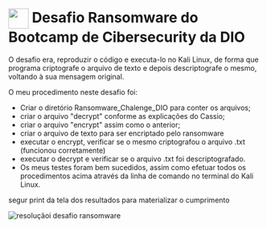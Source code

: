 <h1>
    <a href="https://www.dio.me/">
     <img align="center" width="40px" src="https://hermes.digitalinnovation.one/assets/diome/logo-minimized.png"></a>
    <span> Desafio Ransomware do Bootcamp de Cibersecurity da DIO</span>
</h1>

O desafio era, reproduzir o código e executa-lo no Kali Linux, 
de forma que programa criptografe o arquivo de texto e depois descriptografe o mesmo, 
voltando à sua mensagem original.

O meu procedimento neste desafio foi:
- Criar o diretório Ransomware_Chalenge_DIO para conter os arquivos;
- criar o arquivo "decrypt" conforme as explicações do Cassio;
- criar o arquivo "encrypt" assim como o anterior;
- criar o arquivo de texto para ser encriptado pelo ransomware
- executar o encrypt, verificar se o mesmo criptografou o arquivo .txt (funcionou corretamente)
- executar o decrypt e verificar se o arquivo .txt foi descriptografado.
- Os meus testes foram bem sucedidos, assim como efetuar todos os procedimentos acima
através da linha de comando no terminal do Kali Linux.

segur print da tela dos resultados para materializar o cumprimento 

![resoluçãoi desafio ransomware](https://github.com/DanyBC/cibersecurity-desafio-ransomware/assets/119118430/d69504e0-df6c-4170-b158-31c51ac2459c)



